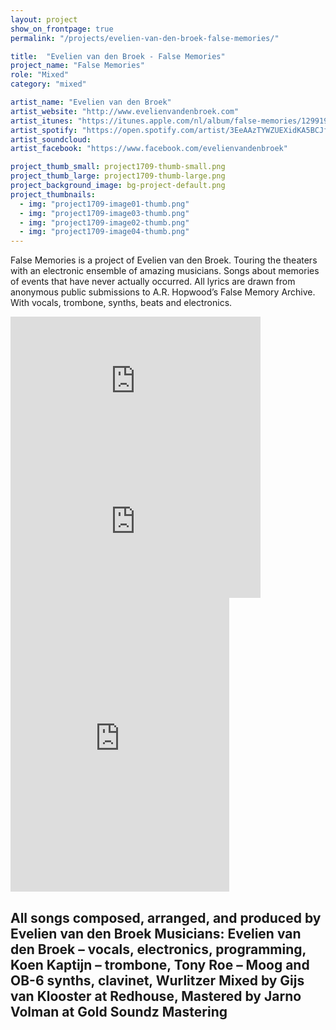 ```yaml
---
layout: project
show_on_frontpage: true
permalink: "/projects/evelien-van-den-broek-false-memories/"

title:  "Evelien van den Broek - False Memories"
project_name: "False Memories"
role: "Mixed"
category: "mixed"

artist_name: "Evelien van den Broek"
artist_website: "http://www.evelienvandenbroek.com"
artist_itunes: "https://itunes.apple.com/nl/album/false-memories/1299193608?l=en"
artist_spotify: "https://open.spotify.com/artist/3EeAAzTYWZUEXidKA5BCJf"
artist_soundcloud: 
artist_facebook: "https://www.facebook.com/evelienvandenbroek"

project_thumb_small: project1709-thumb-small.png
project_thumb_large: project1709-thumb-large.png
project_background_image: bg-project-default.png
project_thumbnails:
  - img: "project1709-image01-thumb.png"
  - img: "project1709-image03-thumb.png"
  - img: "project1709-image02-thumb.png"
  - img: "project1709-image04-thumb.png"
---
```


False Memories is a project of Evelien van den Broek. Touring the theaters with an electronic ensemble of amazing musicians.
Songs about memories of events that have never actually occurred. All lyrics are drawn from anonymous public submissions to A.R. Hopwood’s False Memory Archive. With vocals, trombone, synths, beats and electronics.

<iframe width="400" height="225" src="https://www.youtube.com/embed/fZX1TvUH9nk?rel=0" frameborder="0" gesture="media" allow="encrypted-media" allowfullscreen></iframe>

<iframe width="400" height="225" src="https://www.youtube.com/embed/0zBOSrNp7k4?rel=0" frameborder="0" gesture="media" allow="encrypted-media" allowfullscreen></iframe>

<iframe style="border: 0; width: 350px; height: 470px;" src="https://bandcamp.com/EmbeddedPlayer/album=3086864903/size=large/bgcol=ffffff/linkcol=0687f5/minimal=true/transparent=true/" seamless><a href="http://evelienvandenbroek.bandcamp.com/album/false-memories">False Memories by Evelien van den Broek</a></iframe>

All songs composed, arranged, and produced by Evelien van den Broek
Musicians: Evelien van den Broek – vocals, electronics, programming, Koen Kaptijn – trombone, Tony Roe – Moog and OB-6 synths, clavinet, Wurlitzer
Mixed by Gijs van Klooster at Redhouse, Mastered by Jarno Volman at Gold Soundz Mastering
---
